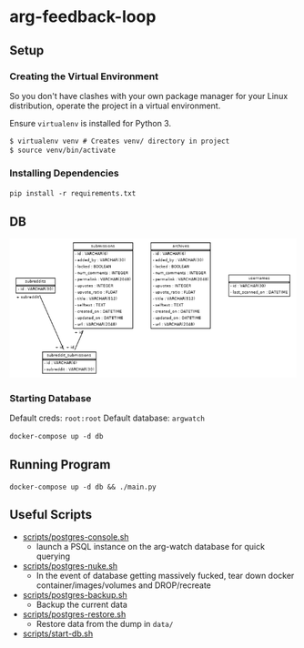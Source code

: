 # arg-feedback-loop

## Setup

### Creating the Virtual Environment

So you don't have clashes with your own package manager for your Linux distribution, operate the project
in a virtual environment.

Ensure `virtualenv` is installed for Python 3.

```
$ virtualenv venv # Creates venv/ directory in project
$ source venv/bin/activate
```

### Installing Dependencies

`pip install -r requirements.txt`

## DB

![](doc/erd.png)

### Starting Database

Default creds: `root:root`
Default database: `argwatch`

`docker-compose up -d db`

## Running Program

`docker-compose up -d db && ./main.py`

## Useful Scripts

* [scripts/postgres-console.sh](scripts/postgres-console.sh) 
	- launch a PSQL instance on the arg-watch database for quick querying
* [scripts/postgres-nuke.sh](scripts/postgres-nuke.sh)
	- In the event of database getting massively fucked, tear down docker container/images/volumes and DROP/recreate
* [scripts/postgres-backup.sh](scripts/postgres-backup.sh)
	- Backup the current data
* [scripts/postgres-restore.sh](scripts/postgres-restore.sh)
	- Restore data from the dump in `data/`
* [scripts/start-db.sh](scripts/start-db.sh)
